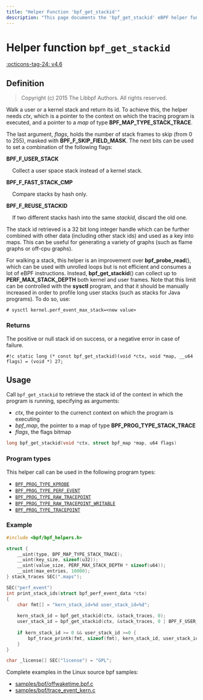 ```yaml
---
title: "Helper Function 'bpf_get_stackid'"
description: "This page documents the 'bpf_get_stackid' eBPF helper function, including its definition, usage, program types that can use it, and examples."
---
```

# Helper function `bpf_get_stackid`

<!-- [FEATURE_TAG](bpf_get_stackid) -->
[:octicons-tag-24: v4.6](https://github.com/torvalds/linux/commit/d5a3b1f691865be576c2bffa708549b8cdccda19)
<!-- [/FEATURE_TAG] -->

## Definition

> Copyright (c) 2015 The Libbpf Authors. All rights reserved.


<!-- [HELPER_FUNC_DEF] -->
Walk a user or a kernel stack and return its id. To achieve this, the helper needs _ctx_, which is a pointer to the context on which the tracing program is executed, and a pointer to a _map_ of type **BPF_MAP_TYPE_STACK_TRACE**.

The last argument, _flags_, holds the number of stack frames to skip (from 0 to 255), masked with **BPF_F_SKIP_FIELD_MASK**. The next bits can be used to set a combination of the following flags:

**BPF_F_USER_STACK**

&nbsp;&nbsp;&nbsp;&nbsp;Collect a user space stack instead of a kernel stack.

**BPF_F_FAST_STACK_CMP**

&nbsp;&nbsp;&nbsp;&nbsp;Compare stacks by hash only.

**BPF_F_REUSE_STACKID**

&nbsp;&nbsp;&nbsp;&nbsp;If two different stacks hash into the same _stackid_, discard the old one.

The stack id retrieved is a 32 bit long integer handle which can be further combined with other data (including other stack ids) and used as a key into maps. This can be useful for generating a variety of graphs (such as flame graphs or off-cpu graphs).

For walking a stack, this helper is an improvement over **bpf_probe_read**(), which can be used with unrolled loops but is not efficient and consumes a lot of eBPF instructions. Instead, **bpf_get_stackid**() can collect up to **PERF_MAX_STACK_DEPTH** both kernel and user frames. Note that this limit can be controlled with the **sysctl** program, and that it should be manually increased in order to profile long user stacks (such as stacks for Java programs). To do so, use:

```
# sysctl kernel.perf_event_max_stack=<new value>
```

### Returns

The positive or null stack id on success, or a negative error in case of failure.

`#!c static long (* const bpf_get_stackid)(void *ctx, void *map, __u64 flags) = (void *) 27;`
<!-- [/HELPER_FUNC_DEF] -->

## Usage

Call `bpf_get_stackid` to retrieve the stack id of the context in which the program is running, specifying as arguments:

* *ctx*, the pointer to the currenct context on which the program is executing
* *bpf_map*, the pointer to a map of type **BPF_PROG_TYPE_STACK_TRACE**
* *flags*, the flags bitmap

```c
long bpf_get_stackid(void *ctx, struct bpf_map *map, u64 flags)
```

### Program types

This helper call can be used in the following program types:

<!-- DO NOT EDIT MANUALLY -->
<!-- [HELPER_FUNC_PROG_REF] -->
 * [`BPF_PROG_TYPE_KPROBE`](../program-type/BPF_PROG_TYPE_KPROBE.md)
 * [`BPF_PROG_TYPE_PERF_EVENT`](../program-type/BPF_PROG_TYPE_PERF_EVENT.md)
 * [`BPF_PROG_TYPE_RAW_TRACEPOINT`](../program-type/BPF_PROG_TYPE_RAW_TRACEPOINT.md)
 * [`BPF_PROG_TYPE_RAW_TRACEPOINT_WRITABLE`](../program-type/BPF_PROG_TYPE_RAW_TRACEPOINT_WRITABLE.md)
 * [`BPF_PROG_TYPE_TRACEPOINT`](../program-type/BPF_PROG_TYPE_TRACEPOINT.md)
<!-- [/HELPER_FUNC_PROG_REF] -->

### Example

```c
#include <bpf/bpf_helpers.h>

struct {
	__uint(type, BPF_MAP_TYPE_STACK_TRACE);
	__uint(key_size, sizeof(u32));
	__uint(value_size, PERF_MAX_STACK_DEPTH * sizeof(u64));
	__uint(max_entries, 10000);
} stack_traces SEC(".maps");

SEC("perf_event")
int print_stack_ids(struct bpf_perf_event_data *ctx)
{
	char fmt[] = "kern_stack_id=%d user_stack_id=%d";
	
	kern_stack_id = bpf_get_stackid(ctx, &stack_traces, 0);
	user_stack_id = bpf_get_stackid(ctx, &stack_traces, 0 | BPF_F_USER_STACK);
	
	if kern_stack_id >= 0 && user_stack_id >=0 {
		bpf_trace_printk(fmt, sizeof(fmt), kern_stack_id, user_stack_id);
	}
}

char _license[] SEC("license") = "GPL";
```

Complete examples in the Linux source bpf samples:

  * [samples/bpf/offwaketime.bpf.c](https://github.com/torvalds/linux/blob/e8f897f4afef0031fe618a8e94127a0934896aba/samples/bpf/offwaketime.bpf.c)
  * [samples/bpf/trace_event_kern.c](https://github.com/torvalds/linux/blob/e8f897f4afef0031fe618a8e94127a0934896aba/samples/bpf/trace_event_kern.c)

